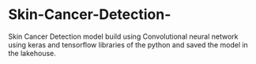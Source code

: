 # Skin-Cancer-Detection-
Skin Cancer Detection model build using Convolutional neural network using keras and tensorflow libraries of the python and saved the model in the lakehouse. 
